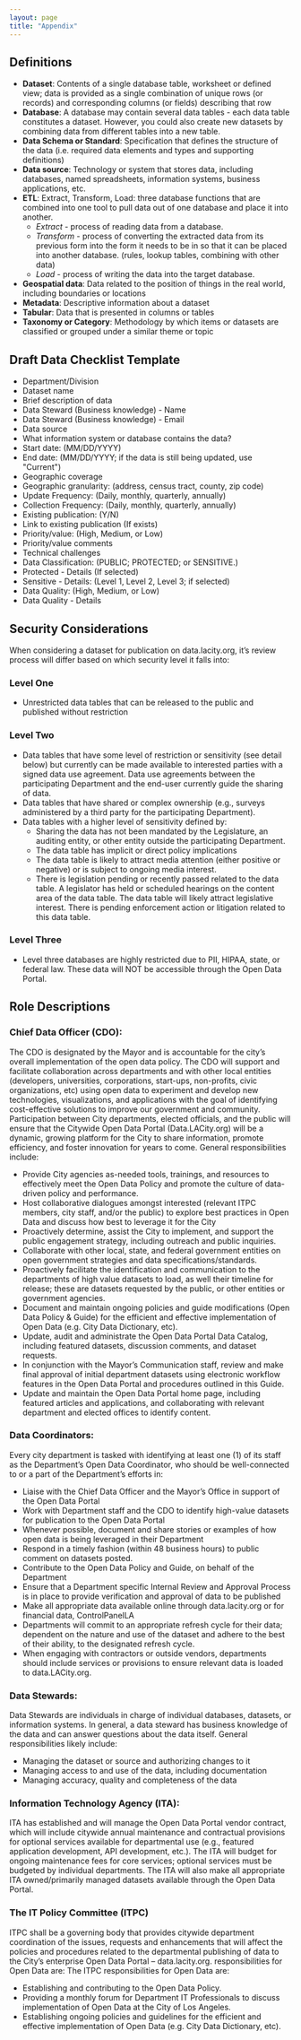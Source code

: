 ```yaml
---
layout: page
title: "Appendix"
---
```


## Definitions

* **Dataset**: Contents of a single database table, worksheet or defined view; data is provided as a single combination of unique rows (or records) and corresponding columns (or fields) describing that row
* **Database**: A database may contain several data tables - each data table constitutes a dataset. However, you could also create new datasets by combining data from different tables into a new table.
* **Data Schema or Standard**: Specification that defines the structure of the data (i.e. required data elements and types and supporting definitions)
* **Data source**: Technology or system that stores data, including databases, named spreadsheets, information systems, business applications, etc.
* **ETL**: Extract, Transform, Load: three database functions that are combined into one tool to pull data out of one database and place it into another.
	* *Extract* - process of reading data from a database.
	* *Transform* - process of converting the extracted data from its previous form into the form it needs to be in so that it can be placed into another database.  (rules, lookup tables, combining with other data)
	* *Load* - process of writing the data into the target database.
* **Geospatial data**: Data related to the position of things in the real world, including boundaries or locations
* **Metadata**: Descriptive information about a dataset
* **Tabular**: Data that is presented in columns or tables
* **Taxonomy or Category**: Methodology by which items or datasets are classified or grouped under a similar theme or topic

## Draft Data Checklist Template

* Department/Division	
* Dataset name	
* Brief description of data	
* Data Steward (Business knowledge) - Name	
* Data Steward (Business knowledge) - Email	
* Data source
* What information system or database contains the data? 	
* Start date: (MM/DD/YYYY)
* End date: (MM/DD/YYYY; if the data is still being updated, use "Current")
* Geographic coverage	
* Geographic granularity: (address, census tract, county, zip code)
* Update Frequency: (Daily, monthly, quarterly, annually)
* Collection Frequency: (Daily, monthly, quarterly, annually)
* Existing publication: (Y/N)	
* Link to existing publication (If exists)	
* Priority/value: (High, Medium, or Low)
* Priority/value comments	
* Technical challenges	
* Data Classification: (PUBLIC; PROTECTED; or SENSITIVE.)
* Protected - Details (If selected)	
* Sensitive - Details: (Level 1, Level 2, Level 3; if selected)	
* Data Quality: (High, Medium, or Low)
* Data Quality - Details	

## Security Considerations
When considering a dataset for publication on data.lacity.org, it’s review process will differ based on which security level it falls into:

### Level One
* Unrestricted data tables that can be released to the public and published without restriction 

### Level Two

* Data tables that have some level of restriction or sensitivity (see detail below) but currently can be made available to interested parties with a signed data use agreement. Data use agreements between the participating Department and the end-user currently guide the sharing of data.
* Data tables that have shared or complex ownership (e.g., surveys administered by a third party for the participating Department).
* Data tables with a higher level of sensitivity defined by:
    * Sharing the data has not been mandated by the Legislature, an auditing entity, or other entity outside the participating Department. 
    * The data table has implicit or direct policy implications
    * The data table is likely to attract media attention (either positive or negative) or is subject to ongoing media interest.
    * There is legislation pending or recently passed related to the data table. A legislator has held or scheduled hearings on the content area of the data table. The data table will likely attract legislative interest. There is pending enforcement action or litigation related to this data table.

### Level Three
* Level three databases are highly restricted due to PII, HIPAA, state, or federal law. These data will NOT be accessible through the Open Data Portal.


## Role Descriptions
### Chief Data Officer (CDO): 
The CDO is designated by the Mayor and is accountable for the city’s overall implementation of the open data policy. The CDO will support and facilitate collaboration across departments and with other local entities (developers, universities, corporations, start-ups, non-profits, civic organizations, etc) using open data to experiment and develop new technologies, visualizations, and applications with the goal of identifying cost-effective solutions to improve our government and community. Participation between City departments, elected officials, and the public will ensure that the Citywide Open Data Portal (Data.LACity.org) will be a dynamic, growing platform for the City to share information, promote efficiency, and foster innovation for years to come. General responsibilities include:

* Provide City agencies as-needed tools, trainings, and resources to effectively meet the Open Data Policy and promote the culture of data-driven policy and performance.
* Host collaborative dialogues amongst interested (relevant ITPC members, city staff, and/or the public) to explore best practices in Open Data and discuss how best to leverage it for the City
* Proactively determine, assist the City to implement, and support the public engagement strategy, including outreach and public inquiries.
* Collaborate with other local, state, and federal government entities on open government strategies and data specifications/standards. 
* Proactively facilitate the identification and communication to the departments of high value datasets to load, as well their timeline for release; these are datasets requested by the public, or other entities or government agencies. 
* Document and maintain ongoing policies and guide modifications (Open Data Policy & Guide) for the efficient and effective implementation of Open Data (e.g. City Data Dictionary, etc).
* Update, audit and administrate the Open Data Portal Data Catalog, including featured datasets, discussion comments, and dataset requests.
* In conjunction with the Mayor’s Communication staff, review and make final approval of initial department datasets using electronic workflow features in the Open Data Portal and procedures outlined in this Guide.   
* Update and maintain the Open Data Portal home page, including featured articles and applications, and collaborating with relevant department and elected offices to identify content.

### Data Coordinators: 
Every city department is tasked with identifying at least one (1) of its staff as the Department’s Open Data Coordinator, who should be well-connected to or a part of the Department’s efforts in:

* Liaise with the Chief Data Officer and the Mayor’s Office in support of the Open Data Portal
* Work with Department staff and the CDO to identify high-value datasets for publication to the Open Data Portal
* Whenever possible, document and share stories or examples of how open data is being leveraged in their Department
* Respond in a timely fashion (within 48 business hours) to public comment on datasets posted.
* Contribute to the Open Data Policy and Guide, on behalf of the Department
* Ensure that a Department specific Internal Review and Approval Process is in place to provide verification and approval of data to be published
* Make all appropriate data available online through data.lacity.org or for financial data, ControlPanelLA
* Departments will commit to an appropriate refresh cycle for their data; dependent on the nature and use of the dataset and adhere to the best of their ability, to the designated refresh cycle.
* When engaging with contractors or outside vendors, departments should include services or provisions to ensure relevant data is loaded to data.LACity.org.

### Data Stewards:
Data Stewards are individuals in charge of individual databases, datasets, or information systems. In general, a data steward has business knowledge of the data and can answer questions about the data itself. General responsibilities likely include:

* Managing the dataset or source and authorizing changes to it
* Managing access to and use of the data, including documentation
* Managing accuracy, quality and completeness of the data

### Information Technology Agency (ITA):
ITA has established and will manage the Open Data Portal vendor contract, which will include citywide annual maintenance and contractual provisions for optional services available for departmental use (e.g., featured application development, API development, etc.).  The ITA will budget for ongoing maintenance fees for core services; optional services must be budgeted by individual departments.  The ITA will also make all appropriate ITA owned/primarily managed datasets available through the Open Data Portal. 
 
### The IT Policy Committee (ITPC)
ITPC shall be a governing body that provides citywide department coordination of the issues, requests and enhancements that will affect the policies and procedures related to the departmental publishing of data to the City’s enterprise Open Data Portal – data.lacity.org.  responsibilities for Open Data are: The ITPC responsibilities for Open Data are:

* Establishing and contributing to the Open Data Policy.
* Providing a monthly forum for Department IT Professionals to discuss implementation of Open Data at the City of Los Angeles. 
* Establishing ongoing policies and guidelines for the efficient and effective implementation of Open Data (e.g. City Data Dictionary, etc).
